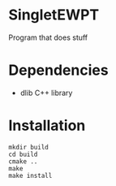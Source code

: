 # SingletEWPT

Program that does stuff

# Dependencies

- dlib C++ library

# Installation

```
mkdir build
cd build
cmake ..
make
make install	
```


